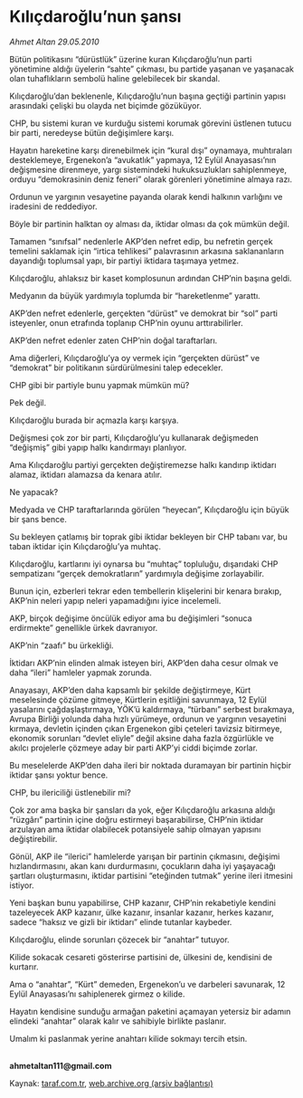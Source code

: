 # Kılıçdaroğlu’nun şansı

*Ahmet Altan 29.05.2010*

<div class="yazi"><p>Bütün politikasını “dürüstlük” üzerine kuran Kılıçdaroğlu’nun parti yönetimine aldığı üyelerin “sahte” çıkması, bu partide yaşanan ve yaşanacak olan tuhaflıkların sembolü haline gelebilecek bir skandal.</p>
<p>Kılıçdaroğlu’dan beklenenle, Kılıçdaroğlu’nun başına geçtiği partinin yapısı arasındaki çelişki bu olayda net biçimde gözüküyor.</p>
<p>CHP, bu sistemi kuran ve kurduğu sistemi korumak görevini üstlenen tutucu bir parti, neredeyse bütün değişimlere karşı.</p>
<p>Hayatın hareketine karşı direnebilmek için “kural dışı” oynamaya, muhtıraları desteklemeye, Ergenekon’a “avukatlık” yapmaya, 12 Eylül Anayasası’nın değişmesine direnmeye, yargı sistemindeki hukuksuzlukları sahiplenmeye, orduyu “demokrasinin deniz feneri” olarak görenleri yönetimine almaya razı.</p>
<p>Ordunun ve yargının vesayetine payanda olarak kendi halkının varlığını ve iradesini de reddediyor.</p>
<p>Böyle bir partinin halktan oy alması da, iktidar olması da çok mümkün değil.</p>
<p>Tamamen “sınıfsal” nedenlerle AKP’den nefret edip, bu nefretin gerçek temelini saklamak için “irtica tehlikesi” palavrasının arkasına saklananların dayandığı toplumsal yapı, bir partiyi iktidara taşımaya yetmez.</p>
<p>Kılıçdaroğlu, ahlaksız bir kaset komplosunun ardından CHP’nin başına geldi.</p>
<p>Medyanın da büyük yardımıyla toplumda bir “hareketlenme” yarattı.</p>
<p>AKP’den nefret edenlerle, gerçekten “dürüst” ve demokrat bir “sol” parti isteyenler, onun etrafında toplanıp CHP’nin oyunu arttırabilirler.</p>
<p>AKP’den nefret edenler zaten CHP’nin doğal taraftarları.</p>
<p>Ama diğerleri, Kılıçdaroğlu’ya oy vermek için “gerçekten dürüst” ve “demokrat” bir politikanın sürdürülmesini talep edecekler.</p>
<p>CHP gibi bir partiyle bunu yapmak mümkün mü?</p>
<p>Pek değil.</p>
<p>Kılıçdaroğlu burada bir açmazla karşı karşıya.</p>
<p>Değişmesi çok zor bir parti, Kılıçdaroğlu’yu kullanarak değişmeden “değişmiş” gibi yapıp halkı kandırmayı planlıyor.</p>
<p>Ama Kılıçdaroğlu partiyi gerçekten değiştiremezse halkı kandırıp iktidarı alamaz, iktidarı alamazsa da kenara atılır.</p>
<p>Ne yapacak?</p>
<p>Medyada ve CHP taraftarlarında görülen “heyecan”, Kılıçdaroğlu için büyük bir şans bence.</p>
<p>Su bekleyen çatlamış bir toprak gibi iktidar bekleyen bir CHP tabanı var, bu taban iktidar için Kılıçdaroğlu’ya muhtaç.</p>
<p>Kılıçdaroğlu, kartlarını iyi oynarsa bu “muhtaç” topluluğu, dışarıdaki CHP sempatizanı “gerçek demokratların” yardımıyla değişime zorlayabilir.</p>
<p>Bunun için, ezberleri tekrar eden tembellerin klişelerini bir kenara bırakıp, AKP’nin neleri yapıp neleri yapamadığını iyice incelemeli.</p>
<p>AKP, birçok değişime öncülük ediyor ama bu değişimleri “sonuca erdirmekte” genellikle ürkek davranıyor.</p>
<p>AKP’nin “zaafı” bu ürkekliği.</p>
<p>İktidarı AKP’nin elinden almak isteyen biri, AKP’den daha cesur olmak ve daha “ileri” hamleler yapmak zorunda.</p>
<p>Anayasayı, AKP’den daha kapsamlı bir şekilde değiştirmeye, Kürt meselesinde çözüme gitmeye, Kürtlerin eşitliğini savunmaya, 12 Eylül yasalarını çağdaşlaştırmaya, YÖK’ü kaldırmaya, “türbanı” serbest bırakmaya, Avrupa Birliği yolunda daha hızlı yürümeye, ordunun ve yargının vesayetini kırmaya, devletin içinden çıkan Ergenekon gibi çeteleri tavizsiz bitirmeye, ekonomik sorunları “devlet eliyle” değil aksine daha fazla özgürlükle ve akılcı projelerle çözmeye aday bir parti AKP’yi ciddi biçimde zorlar.</p>
<p>Bu meselelerde AKP’den daha ileri bir noktada duramayan bir partinin hiçbir iktidar şansı yoktur bence.</p>
<p>CHP, bu ilericiliği üstlenebilir mi?</p>
<p>Çok zor ama başka bir şansları da yok, eğer Kılıçdaroğlu arkasına aldığı “rüzgârı” partinin içine doğru estirmeyi başarabilirse, CHP’nin iktidar arzulayan ama iktidar olabilecek potansiyele sahip olmayan yapısını değiştirebilir.</p>
<p>Gönül, AKP ile “ilerici” hamlelerde yarışan bir partinin çıkmasını, değişimi hızlandırmasını, akan kanı durdurmasını, çocukların daha iyi yaşayacağı şartları oluşturmasını, iktidar partisini “eteğinden tutmak” yerine ileri itmesini istiyor.</p>
<p>Yeni başkan bunu yapabilirse, CHP kazanır, CHP’nin rekabetiyle kendini tazeleyecek AKP kazanır, ülke kazanır, insanlar kazanır, herkes kazanır, sadece “haksız ve gizli bir iktidarı” elinde tutanlar kaybeder.</p>
<p>Kılıçdaroğlu, elinde sorunları çözecek bir “anahtar” tutuyor.</p>
<p>Kilide sokacak cesareti gösterirse partisini de, ülkesini de, kendisini de kurtarır.</p>
<p>Ama o “anahtar”, “Kürt” demeden, Ergenekon’u ve darbeleri savunarak, 12 Eylül Anayasası’nı sahiplenerek girmez o kilide.</p>
<p>Hayatın kendisine sunduğu armağan paketini açamayan yetersiz bir adamın elindeki “anahtar” olarak kalır ve sahibiyle birlikte paslanır.</p>
<p>Umalım ki paslanmak yerine anahtarı kilide sokmayı tercih etsin.</p>
<p><b><br/>ahmetaltan111@gmail.com</b></p></div>

Kaynak: [taraf.com.tr](http://www.taraf.com.tr:80/ahmet-altan/makale-kilicdaroglu-nun-sansi.htm), [web.archive.org (arşiv bağlantısı)](http://web.archive.org/web/20100531151917/http://www.taraf.com.tr:80/ahmet-altan/makale-kilicdaroglu-nun-sansi.htm)

